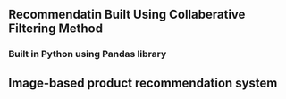 ## Recommendatin Built Using Collaberative Filtering Method
### Built in Python using Pandas library

## Image-based product recommendation system
